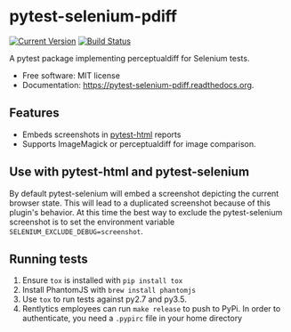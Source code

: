# pytest-selenium-pdiff

[![Current Version](https://img.shields.io/pypi/v/pytest-selenium-pdiff.svg)](https://pypi.python.org/pypi/pytest-selenium-pdiff)
[![Build Status](https://img.shields.io/circleci/project/rentlytics/pytest-selenium-pdiff.svg)](https://circleci.com/gh/rentlytics/pytest-selenium-pdiff)

A pytest package implementing perceptualdiff for Selenium tests.

* Free software: MIT license
* Documentation: https://pytest-selenium-pdiff.readthedocs.org.

## Features
* Embeds screenshots in [pytest-html](https://pypi.python.org/pypi/pytest-html) reports
* Supports ImageMagick or perceptualdiff for image comparison.

## Use with pytest-html and pytest-selenium
By default pytest-selenium will embed a screenshot depicting the current browser state.  This will lead to a duplicated screenshot because of this plugin's behavior.  At this time the best way to exclude the pytest-selenium screenshot is to set the environment variable `SELENIUM_EXCLUDE_DEBUG=screenshot`.

## Running tests
1. Ensure `tox` is installed with `pip install tox`
1. Install PhantomJS with `brew install phantomjs`
1. Use `tox` to run tests against py2.7 and py3.5.
1. Rentlytics employees can run `make release` to push to PyPi.  In order to authenticate, you need a `.pypirc` file in your home directory
